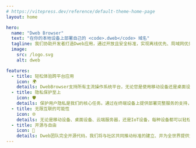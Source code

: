 ```yaml
---
# https://vitepress.dev/reference/default-theme-home-page
layout: home

hero:
  name: "Dweb Browser"
  text: "在你的本地设备上部署自己的 <code>.dweb</code> 域名"
  tagline: 我们协助开发者打造Dweb应用，通过开放且安全标准，实现离线优先、局域网优先、实时协作的本地应用群，从根本上将数据的所有权交还给用户。这是一个面向下一代互联网居民的革命性基础设施之一。
  image:
    src: /logo.svg
    alt: dweb

features:
  - title: 轻松体验跨平台应用
    icon: 🌍
    details: DwebBrowser支持所有主流操作系统平台，无论您是使用移动设备还是桌面设备，我们都能提供无缝的跨平台体验。通过使用统一的窗口视图标准，我们为用户带来了一致且方便的使用体验。
  - title: 隐私保护至上
    icon: 🛡
    details: 保护用户隐私是我们的核心任务。通过在终端设备上提供部署完整服务的支持，用户可以最大程度上获得极速的本地服务体验，在实现离线可用的同时，也保护了用户数据的私密性。
  - title: 无限互联的可能性
    icon: 🌐
    details: 无论是移动设备、桌面设备、云端服务器，还是IoT设备，每种设备都可以轻松实现dweb模块化地互联。这意味着使用更低的开发成本，实现超越设备本身性能的无限可能。
  - title: 开源与自由
    icon: 🎁
    details: Dweb团队完全开源代码，我们将与社区共同推动标准的建立、并为全世界提供免费的基础设施平台的建设技术。我们致力于打造一个更好的多方共赢的互联网世界
---
```


